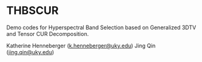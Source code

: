 # THBSCUR

Demo codes for Hyperspectral Band Selection based on Generalized 3DTV and Tensor CUR Decomposition.

Katherine Henneberger (k.henneberger@uky.edu) Jing Qin (jing.qin@uky.edu)
